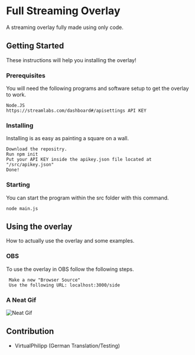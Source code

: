 # Full Streaming Overlay
A streaming overlay fully made using only code.


## Getting Started
These instructions will help you installing the overlay!

### Prerequisites
You will need the following programs and software setup to get the overlay to work.

```
Node.JS
https://streamlabs.com/dashboard#/apisettings API KEY
```

### Installing
Installing is as easy as painting a square on a wall.

```
Download the repositry.
Run npm init
Put your API KEY inside the apikey.json file located at "/src/apikey.json"
Done!
```

### Starting
You can start the program within the src folder with this command.
```
node main.js
```

## Using the overlay
How to actually use the overlay and some examples.

### OBS
To use the overlay in OBS follow the following steps.
```
 Make a new "Browser Source"
 Use the following URL: localhost:3000/side
```

### A Neat Gif
![Neat Gif](https://preview.ibb.co/nn36Ex/wadwd_made_dis.gif)

## Contribution
* VirtualPhilipp (German Translation/Testing)
